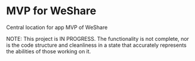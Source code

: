 # MVP for WeShare
Central location for app MVP of WeShare


NOTE: This project is IN PROGRESS. The functionality is not complete, nor is the code structure and cleanliness in a state that accurately represents the abilities of those working on it. 
